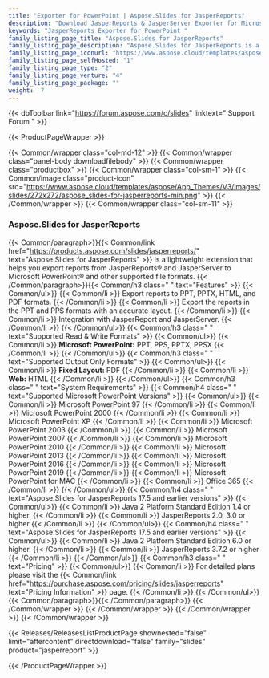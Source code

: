 ```yaml
---
title: "Exporter for PowerPoint | Aspose.Slides for JasperReports"
description: "Download JasperReports & JasperServer Exporter for Microsoft PowerPoint presentations. Export your reports to Microsoft PowerPoint presentations (PPT, PPTX) and Microsoft PowerPoint slideshows (PPS, PPSX). "
keywords: "JasperReports Exporter for PowerPoint "
family_listing_page_title: "Aspose.Slides for JasperReports"
family_listing_page_description: "Aspose.Slides for JasperReports is a flexible JasperReports and JasperServer extension that allows you to export reports to Microsoft PowerPoint. JasperServer does not have the built-in capability to export reports as PowerPoint presentations but with this extension, the JasperServer reports can be exported to PPT, PPS, PPTX and PPSX presentation formats without using Microsoft PowerPoint."
family_listing_page_iconurl: "https://www.aspose.cloud/templates/aspose/App_Themes/V3/images/slides/272x272/aspose_slides-for-jasperreports-min.png"
family_listing_page_selfHosted: "1"
family_listing_page_type: "2"
family_listing_page_venture: "4"
family_listing_page_package: ""
weight:  7
---
```


{{< dbToolbar link="https://forum.aspose.com/c/slides" linktext=" Support Forum " >}}


{{< ProductPageWrapper >}}

<!-- ReleasesListProductPage-->
  <!--  {{< Releases/ReleasesListProductPage shownested="false"  limit="beforecontent" directdownload="false" family="slides" product="jasperreport" >}} -->
<!-- /ReleasesListProductPage-->

<!-- ProductPageContent-->
{{< Common/wrapper class="col-md-12" >}}
    {{< Common/wrapper class="panel-body downloadfilebody" >}}
        {{< Common/wrapper class="productbox" >}}
            {{< Common/wrapper class="col-sm-1" >}}
                {{< Common/image class="product-icon" src="https://www.aspose.cloud/templates/aspose/App_Themes/V3/images/slides/272x272/aspose_slides-for-jasperreports-min.png"  >}}
            {{< /Common/wrapper >}}
            {{< Common/wrapper class="col-sm-11" >}}
                <h3 class="product-title">Aspose.Slides for JasperReports</h3>
                {{< Common/paragraph>}}{{< Common/link href="https://products.aspose.com/slides/jasperreports/" text="Aspose.Slides for JasperReports"  >}} is a
                    lightweight
                    extension that helps you export reports from JasperReports® and
                    JasperServer to Microsoft PowerPoint® and other supported file formats.
                    {{< /Common/paragraph>}}{{< Common/h3 class=" " text="Features"  >}}
                     {{< Common/ul>}} 
                           {{< Common/li >}} Export reports to PPT, PPTX, HTML, and PDF formats. {{< /Common/li >}}
                           {{< Common/li >}} Export the reports in the PPT and PPS formats with an accurate layout. {{< /Common/li >}}
                           {{< Common/li >}} Integration with JasperReport and JasperServer. {{< /Common/li >}}
                     {{< /Common/ul>}}
                    {{< Common/h3 class=" " text="Supported Read & Write Formats"  >}}
                     {{< Common/ul>}} 
                           {{< Common/li >}} <strong>Microsoft PowerPoint:</strong> PPT, PPS, PPTX, PPSX {{< /Common/li >}}
                     {{< /Common/ul>}}
                    {{< Common/h3 class=" " text="Supported Output Only Formats"  >}}
                     {{< Common/ul>}} 
                           {{< Common/li >}} <strong>Fixed Layout:</strong> PDF {{< /Common/li >}}
                           {{< Common/li >}} <strong>Web:</strong> HTML {{< /Common/li >}}
                     {{< /Common/ul>}}
                    {{< Common/h3 class=" " text="System Requirements"  >}}
                    {{< Common/h4 class=" " text="Supported Microsoft PowerPoint Versions"  >}}
                     {{< Common/ul>}} 
                           {{< Common/li >}} Microsoft PowerPoint 97 {{< /Common/li >}}
                           {{< Common/li >}} Microsoft PowerPoint 2000 {{< /Common/li >}}
                           {{< Common/li >}} Microsoft PowerPoint XP {{< /Common/li >}}
                           {{< Common/li >}} Microsoft PowerPoint 2003 {{< /Common/li >}}
                           {{< Common/li >}} Microsoft PowerPoint 2007 {{< /Common/li >}}
                           {{< Common/li >}} Microsoft PowerPoint 2010 {{< /Common/li >}}
                           {{< Common/li >}} Microsoft PowerPoint 2013 {{< /Common/li >}}
                           {{< Common/li >}} Microsoft PowerPoint 2016 {{< /Common/li >}}
                           {{< Common/li >}} Microsoft PowerPoint 2019 {{< /Common/li >}}
                           {{< Common/li >}} Microsoft PowerPoint for MAC {{< /Common/li >}}
                           {{< Common/li >}} Office 365 {{< /Common/li >}}
                     {{< /Common/ul>}}
                    {{< Common/h4 class=" " text="Aspose.Slides for JasperReports 17.5 and earlier versions"  >}}
                     {{< Common/ul>}} 
                           {{< Common/li >}} Java 2 Platform Standard Edition 1.4 or higher. {{< /Common/li >}}
                           {{< Common/li >}} JasperReports 2.0, 3.0 or higher {{< /Common/li >}}
                     {{< /Common/ul>}}
                    {{< Common/h4 class=" " text="Aspose.Slides for JasperReports 17.5 and earlier versions"  >}}
                     {{< Common/ul>}} 
                           {{< Common/li >}} Java 2 Platform Standard Edition 6.0 or higher. {{< /Common/li >}}
                           {{< Common/li >}} JasperReports 3.7.2 or higher {{< /Common/li >}}
                     {{< /Common/ul>}}
                    {{< Common/h3 class=" " text="Pricing"  >}}
                     {{< Common/ul>}} 
                           {{< Common/li >}} For detailed plans please visit the {{< Common/link href="https://purchase.aspose.com/pricing/slides/jasperreports" text="Pricing Information"  >}} page. {{< /Common/li >}}
                     {{< /Common/ul>}}
                {{< Common/paragraph>}}{{< /Common/paragraph>}}
            {{< /Common/wrapper >}}
        {{< /Common/wrapper >}}
    {{< /Common/wrapper >}}
{{< /Common/wrapper >}}

<!-- /ProductPageContent-->



<!-- ReleasesListProductPage-->
   {{< Releases/ReleasesListProductPage shownested="false"  limit="aftercontent" directdownload="false" family="slides" product="jasperreport" >}}
<!-- /ReleasesListProductPage-->

{{< /ProductPageWrapper >}}

